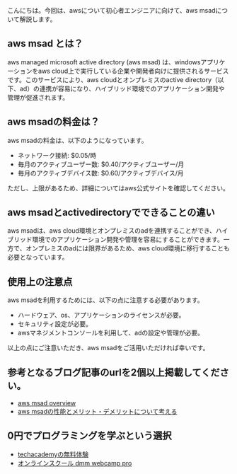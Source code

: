 <!--
title: 【基礎】aws msadとは？active directoryを簡単に使うには
tags: aws,msad,active-directory,簡単,手順
id: 
private: false
-->

こんにちは。今回は、awsについて初心者エンジニアに向けて、aws msadについて解説します。

## aws msad とは？

aws managed microsoft active directory (aws msad) は、windowsアプリケーションをaws cloud上で実行している企業や開発者向けに提供されるサービスです。このサービスにより、aws cloudとオンプレミスのactive directory（以下、ad）の連携が容易になり、ハイブリッド環境でのアプリケーション開発や管理が促進されます。

## aws msadの料金は？

aws msadの料金は、以下のようになっています。

* ネットワーク接続: $0.05/時
* 毎月のアクティブユーザー数: $0.40/アクティブユーザー/月
* 毎月のアクティブデバイス数: $0.60/アクティブデバイス/月

ただし、上限があるため、詳細についてはaws公式サイトを確認してください。

## aws msadとactivedirectoryでできることの違い

aws msadは、aws cloud環境とオンプレミスのadを連携することができ、ハイブリッド環境でのアプリケーション開発や管理を容易にすることができます。一方で、オンプレミスのadには限界があるため、aws cloud環境に移行することも必要となっています。

## 使用上の注意点

aws msadを利用するためには、以下の点に注意する必要があります。

* ハードウェア、os、アプリケーションのライセンスが必要。
* セキュリティ設定が必要。
* awsマネジメントコンソールを利用して、adの設定や管理が必要。

以上の点にご注意いただき、aws msadをご活用いただければ幸いです。

## 参考となるブログ記事のurlを2個以上掲載してください。

* [aws msad overview](https://aws.amazon.com/jp/directoryservice/ms_ad/)
* [aws msadの性能とメリット・デメリットについて考える](https://aws-blog.jp/archives/8582)

## 0円でプログラミングを学ぶという選択
- [techacademyの無料体験](//af.moshimo.com/af/c/click?a_id=2612475&amp;p_id=1555&amp;pc_id=2816&amp;pl_id=22706&amp;url=https%3a%2f%2ftechacademy.jp%2fhtmlcss-trial%3futm_source%3dmoshimo%26utm_medium%3daffiliate%26utm_campaign%3dtextad)
- [オンラインスクール dmm webcamp pro](//af.moshimo.com/af/c/click?a_id=2612482&amp;p_id=1363&amp;pc_id=2297&amp;pl_id=39999&amp;guid=on)

